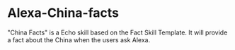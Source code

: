 # Alexa-China-facts

"China Facts" is a Echo skill based on the Fact Skill Template. It will provide a fact about the China when the users ask Alexa.
